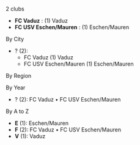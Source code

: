 2 clubs

- **FC Vaduz** : (1) Vaduz
- **FC USV Eschen/Mauren** : (1) Eschen/Mauren




By City

- ? (2): 
  - FC Vaduz  (1) Vaduz
  - FC USV Eschen/Mauren  (1) Eschen/Mauren




By Region





By Year

- ? (2):   FC Vaduz • FC USV Eschen/Mauren






By A to Z

- **E** (1): Eschen/Mauren
- **F** (2): FC Vaduz • FC USV Eschen/Mauren
- **V** (1): Vaduz




